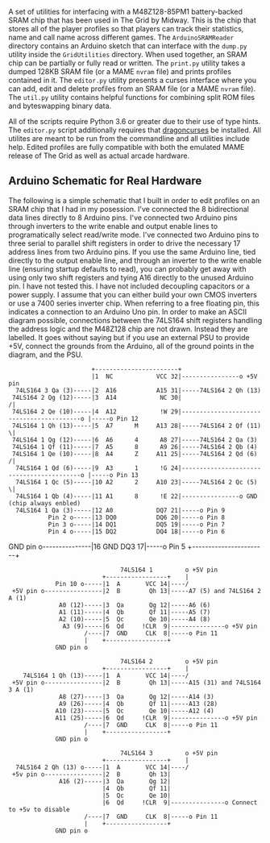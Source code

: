 A set of utilities for interfacing with a M48Z128-85PM1 battery-backed SRAM chip that has been used in The Grid by Midway. This is the chip that stores all of the player profiles so that players can track their statistics, name and call name across different games. The ``ArduinoSRAMReader`` directory contains an Arduino sketch that can interface with the ``dump.py`` utility inside the ``GridUtilities`` directory. When used together, an SRAM chip can be partially or fully read or written. The ``print.py`` utility takes a dumped 128KB SRAM file (or a MAME ``nvram`` file) and prints profiles contained in it. The ``editor.py`` utility presents a curses interface where you can add, edit and delete profiles from an SRAM file (or a MAME ``nvram`` file). The ``util.py`` utility contains helpful functions for combining split ROM files and byteswapping binary data.

All of the scripts require Python 3.6 or greater due to their use of type hints. The ``editor.py`` script additionally requires that [dragoncurses](https://github.com/DragonMinded/dragoncurses) be installed. All utilites are meant to be run from the commandline and all utilities include help. Edited profiles are fully compatible with both the emulated MAME release of The Grid as well as actual arcade hardware.

## Arduino Schematic for Real Hardware

The following is a simple schematic that I built in order to edit profiles on an SRAM chip that I had in my posession. I've connected the 8 bidirectional data lines directly to 8 Arduino pins. I've connected two Arduino pins through inverters to the write enable and output enable lines to programatically select read/write mode. I've connected two Arduino pins to three serial to parallel shift registers in order to drive the necessary 17 address lines from two Arduino pins. If you use the same Arduino line, tied directly to the output enable line, and through an inverter to the write enable line (ensuring startup defaults to read), you can probably get away with using only two shift registers and tying A16 directly to the unused Arduino pin. I have not tested this. I have not included decoupling capacitors or a power supply. I assume that you can either build your own CMOS inverters or use a 7400 series inverter chip. When referring to a free floating pin, this indicates a connection to an Arduino Uno pin. In order to make an ASCII diagram possible, connections between the 74LS164 shift registers handling the address logic and the M48Z128 chip are not drawn. Instead they are labelled. It goes without saying but if you use an external PSU to provide +5V, connect the grounds from the Arduino, all of the ground points in the diagram, and the PSU.


                           +-----------------------+
                           |1  NC            VCC 32|----------------o +5V pin
      74LS164 3 Qa (3)-----|2  A16           A15 31|-----74LS164 2 Qh (13)
     74LS164 2 Qg (12)-----|3  A14            NC 30|                                           /|
     74LS164 2 Qe (10)-----|4  A12            !W 29|------------------------------------------o |-----o Pin 12
     74LS164 1 Qh (13)-----|5  A7      M     A13 28|-----74LS164 2 Qf (11)                     \|
     74LS164 1 Qg (12)-----|6  A6      4      A8 27|-----74LS164 2 Qa (3)
     74LS164 1 Qf (11)-----|7  A5      8      A9 26|-----74LS164 2 Qb (4)
     74LS164 1 Qe (10)-----|8  A4      Z     A11 25|-----74LS164 2 Qd (6)                      /|
      74LS164 1 Qd (6)-----|9  A3      1      !G 24|------------------------------------------o |-----o Pin 13
      74LS164 1 Qc (5)-----|10 A2      2     A10 23|-----74LS164 2 Qc (5)                      \|
      74LS164 1 Qb (4)-----|11 A1      8      !E 22|----------------o GND (chip always enbled)
      74LS164 1 Qa (3)-----|12 A0            DQ7 21|-----o Pin 9
               Pin 2 o-----|13 DQ0           DQ6 20|-----o Pin 8
               Pin 3 o-----|14 DQ1           DQ5 19|-----o Pin 7
               Pin 4 o-----|15 DQ2           DQ4 18|-----o Pin 6
   GND pin o---------------|16 GND           DQ3 17|-----o Pin 5
                           +-----------------------+
   
   
                                   74LS164 1         o +5V pin
                              +-----------------+    |
                 Pin 10 o-----|1  A       VCC 14|----/
     +5V pin o----------------|2  B        Qh 13|-----A7 (5) and 74LS164 2 A (1)
                  A0 (12)-----|3  Qa       Qg 12|-----A6 (6)
                  A1 (11)-----|4  Qb       Qf 11|-----A5 (7)
                  A2 (10)-----|5  Qc       Qe 10|-----A4 (8)
                   A3 (9)-----|6  Qd     !CLR  9|---------------o +5V pin
                         /----|7  GND     CLK  8|-----o Pin 11
                         |    +-----------------+
                 GND pin o
   
                                   74LS164 2         o +5V pin
                              +-----------------+    |
        74LS164 1 Qh (13)-----|1  A       VCC 14|----/
     +5V pin o----------------|2  B        Qh 13|-----A15 (31) and 74LS164 3 A (1)
                  A8 (27)-----|3  Qa       Qg 12|-----A14 (3)
                  A9 (26)-----|4  Qb       Qf 11|-----A13 (28)
                 A10 (23)-----|5  Qc       Qe 10|-----A12 (4)
                 A11 (25)-----|6  Qd     !CLR  9|---------------o +5V pin
                         /----|7  GND     CLK  8|-----o Pin 11
                         |    +-----------------+
                 GND pin o
   
                                   74LS164 3         o +5V pin
                              +-----------------+    |
      74LS164 2 Qh (13) o-----|1  A       VCC 14|----/
     +5v pin o----------------|2  B        Qh 13|
                  A16 (2)-----|3  Qa       Qg 12|
                              |4  Qb       Qf 11|
                              |5  Qc       Qe 10|
                              |6  Qd     !CLR  9|---------------o Connect to +5v to disable
                         /----|7  GND     CLK  8|-----o Pin 11
                         |    +-----------------+
                 GND pin o
